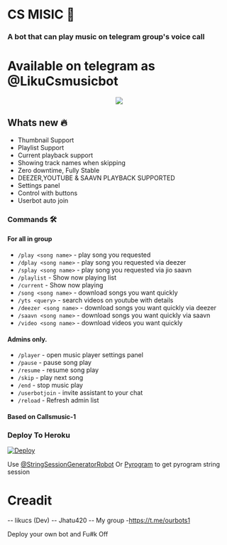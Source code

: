 <h1 align="centre">CS MISIC 🎵</h1>

### A bot that can play music on telegram group's voice call

# Available on telegram as @LikuCsmusicbot

<p align="center">
  <img src="khttps://telegra.ph/file/dd0k4b1968f1bc1169d162.jpg">
</p>

<h2> Whats new 🔥 </h2>

- Thumbnail Support
- Playlist Support
- Current playback support
- Showing track names when skipping
- Zero downtime, Fully Stable
- DEEZER,YOUTUBE & SAAVN PLAYBACK SUPPORTED
- Settings panel
- Control with buttons
- Userbot auto join

### Commands 🛠
#### For all in group

- `/play <song name>` - play song you requested
- `/dplay <song name>` - play song you requested via deezer
- `/splay <song name>` - play song you requested via jio saavn
- `/playlist` - Show now playing list
- `/current` - Show now playing
- `/song <song name>` - download songs you want quickly
- `/yts <query>` - search videos on youtube with details
- `/deezer <song name>` - download songs you want quickly via deezer
- `/saavn <song name>` - download songs you want quickly via saavn
- `/video <song name>` - download videos you want quickly

#### Admins only.
- `/player` - open music player settings panel
- `/pause` - pause song play
- `/resume` - resume song play
- `/skip` - play next song
- `/end` - stop music play
- `/userbotjoin` - invite assistant to your chat
- `/reload` - Refresh admin list

#### Based on Callsmusic-1

### Deploy To Heroku</h4>

[![Deploy](https://www.herokucdn.com/deploy/button.svg)](https://heroku.com/deploy?template=https://github.com/likucs/jhatumusic)

Use [@StringSessionGeneratorRobot](https://t.me/StringSessionGenRobot) Or [Pyrogram](ahavaleka.com) to get pyrogram string session

# Creadit
-- likucs (Dev)
-- Jhatu420
-- My group -https://t.me/ourbots1

Deploy your own bot and Fu#k Off
